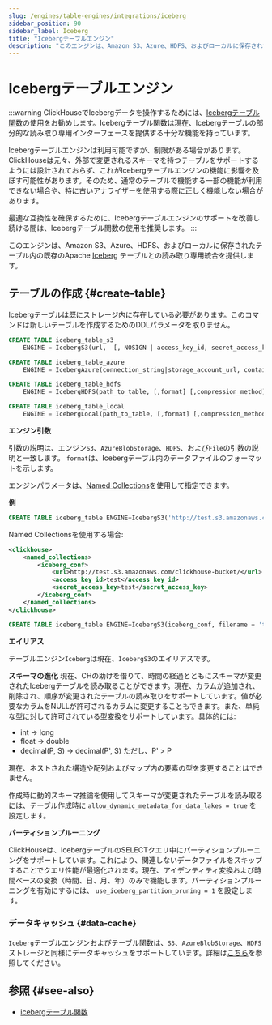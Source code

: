 ```yaml
---
slug: /engines/table-engines/integrations/iceberg
sidebar_position: 90
sidebar_label: Iceberg
title: "Icebergテーブルエンジン"
description: "このエンジンは、Amazon S3、Azure、HDFS、およびローカルに保存されたテーブル内の既存のApache Icebergテーブルとの読み取り専用統合を提供します。"
---
```



# Icebergテーブルエンジン

:::warning 
ClickHouseでIcebergデータを操作するためには、[Icebergテーブル関数](/sql-reference/table-functions/iceberg.md)の使用をお勧めします。Icebergテーブル関数は現在、Icebergテーブルの部分的な読み取り専用インターフェースを提供する十分な機能を持っています。

Icebergテーブルエンジンは利用可能ですが、制限がある場合があります。ClickHouseは元々、外部で変更されるスキーマを持つテーブルをサポートするようには設計されておらず、これがIcebergテーブルエンジンの機能に影響を及ぼす可能性があります。そのため、通常のテーブルで機能する一部の機能が利用できない場合や、特に古いアナライザーを使用する際に正しく機能しない場合があります。

最適な互換性を確保するために、Icebergテーブルエンジンのサポートを改善し続ける間は、Icebergテーブル関数の使用を推奨します。
:::

このエンジンは、Amazon S3、Azure、HDFS、およびローカルに保存されたテーブル内の既存のApache [Iceberg](https://iceberg.apache.org/) テーブルとの読み取り専用統合を提供します。

## テーブルの作成 {#create-table}

Icebergテーブルは既にストレージ内に存在している必要があります。このコマンドは新しいテーブルを作成するためのDDLパラメータを取りません。

``` sql
CREATE TABLE iceberg_table_s3
    ENGINE = IcebergS3(url,  [, NOSIGN | access_key_id, secret_access_key, [session_token]], format, [,compression])

CREATE TABLE iceberg_table_azure
    ENGINE = IcebergAzure(connection_string|storage_account_url, container_name, blobpath, [account_name, account_key, format, compression])

CREATE TABLE iceberg_table_hdfs
    ENGINE = IcebergHDFS(path_to_table, [,format] [,compression_method])

CREATE TABLE iceberg_table_local
    ENGINE = IcebergLocal(path_to_table, [,format] [,compression_method])
```

**エンジン引数**

引数の説明は、エンジン`S3`、`AzureBlobStorage`、`HDFS`、および`File`の引数の説明と一致します。
`format`は、Icebergテーブル内のデータファイルのフォーマットを示します。

エンジンパラメータは、[Named Collections](../../../operations/named-collections.md)を使用して指定できます。

**例**

```sql
CREATE TABLE iceberg_table ENGINE=IcebergS3('http://test.s3.amazonaws.com/clickhouse-bucket/test_table', 'test', 'test')
```

Named Collectionsを使用する場合:

``` xml
<clickhouse>
    <named_collections>
        <iceberg_conf>
            <url>http://test.s3.amazonaws.com/clickhouse-bucket/</url>
            <access_key_id>test</access_key_id>
            <secret_access_key>test</secret_access_key>
        </iceberg_conf>
    </named_collections>
</clickhouse>
```

```sql
CREATE TABLE iceberg_table ENGINE=IcebergS3(iceberg_conf, filename = 'test_table')
```

**エイリアス**

テーブルエンジン`Iceberg`は現在、`IcebergS3`のエイリアスです。

**スキーマの進化**
現在、CHの助けを借りて、時間の経過とともにスキーマが変更されたIcebergテーブルを読み取ることができます。現在、カラムが追加され、削除され、順序が変更されたテーブルの読み取りをサポートしています。値が必要なカラムをNULLが許可されるカラムに変更することもできます。また、単純な型に対して許可されている型変換をサポートしています。具体的には:
* int -> long
* float -> double
* decimal(P, S) -> decimal(P', S) ただし、P' > P

現在、ネストされた構造や配列およびマップ内の要素の型を変更することはできません。

作成時に動的スキーマ推論を使用してスキーマが変更されたテーブルを読み取るには、テーブル作成時に `allow_dynamic_metadata_for_data_lakes = true` を設定します。

**パーティションプルーニング**

ClickHouseは、IcebergテーブルのSELECTクエリ中にパーティションプルーニングをサポートしています。これにより、関連しないデータファイルをスキップすることでクエリ性能が最適化されます。現在、アイデンティティ変換および時間ベースの変換（時間、日、月、年）のみで機能します。パーティションプルーニングを有効にするには、 `use_iceberg_partition_pruning = 1` を設定します。

### データキャッシュ {#data-cache}

`Iceberg`テーブルエンジンおよびテーブル関数は、`S3`、`AzureBlobStorage`、`HDFS`ストレージと同様にデータキャッシュをサポートしています。詳細は[こちら](../../../engines/table-engines/integrations/s3.md#data-cache)を参照してください。

## 参照 {#see-also}

- [icebergテーブル関数](/sql-reference/table-functions/iceberg.md)
